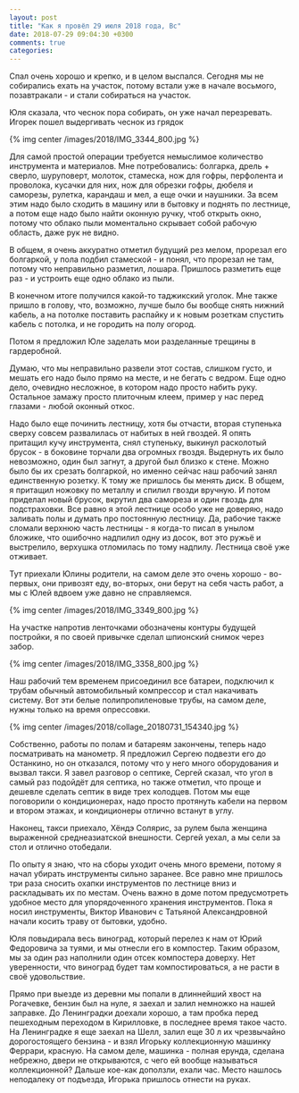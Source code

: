 ```yaml
---
layout: post
title: "Как я провёл 29 июля 2018 года, Вс"
date: 2018-07-29 09:04:30 +0300
comments: true
categories: 
---
```

Спал очень хорошо и крепко, и в целом выспался. Сегодня мы не собирались ехать на участок, потому встали уже в начале восьмого, позавтракали - и стали собираться на участок. 


Юля сказала, что чеснок пора собирать, он уже начал перезревать. Игорек пошел выдергивать чеснок из грядок

{% img center /images/2018/IMG_3344_800.jpg %}



Для самой простой операции требуется немыслимое количество инструмента и материалов. Мне потребовались: болгарка, дрель + сверло, шуруповерт, молоток, стамеска, нож для гофры, перфолента и проволока, кусачки для них, нож для обрезки гофры, дюбеля и саморезы, рулетка, карандаш и мел, а еще очки и наушники. За всем этим надо было сходить в машину или в бытовку и поднять по лестнице, а потом еще надо было найти оконную ручку, чтоб открыть окно, потому что облако пыли моментально скрывает собой рабочую область, даже рук не видно.

В общем, я очень аккуратно отметил будущий рез мелом, прорезал его болгаркой, у пола подбил стамеской - и понял, что прорезал не там, потому что неправильно разметил, лошара. Пришлось разметить еще раз - и устроить еще одно облако из пыли.



В конечном итоге получился какой-то таджикский уголок. Мне также пришло в голову, что, возможно, лучше было бы вообще снять нижний кабель, а на потолке поставить распайку и к новым розеткам спустить кабель с потолка, и не городить на полу огород.

Потом я предложил Юле заделать мои разделанные трещины в гардеробной.


Думаю, что мы неправильно развели этот состав, слишком густо, и мешать его надо было прямо на месте, и не бегать с ведром. Еще одно дело, очевидно несложное, в котором надо просто набить руку. Остальное замажу просто плиточным клеем, пример у нас перед глазами - любой оконный откос. 


Надо было еще починить лестницу, хотя бы отчасти, вторая ступенька сверху совсем развалилась от набитых в ней гвоздей. Я опять притащил кучу инструмента, снял ступеньку, выкинул расколотый брусок - в боковине торчали два огромных гвоздя. Выдернуть их было невозможно, один был загнут, а другой был близко к стене. Можно было бы их срезать болгаркой, но именно сейчас наш рабочий занял единственную розетку. К тому же пришлось бы менять диск. В общем, я притащил ножовку по металлу и спилил гвозди вручную. И потом приделал новый брусок, вкрутил два самореза и один гвоздь для подстраховки. Все равно я этой лестнице особо уже не доверяю, надо заливать полы и думать про постоянную лестницу. Да, рабочие также сломали верхнюю часть лестницы - я когда-то писал в унылом бложике, что ошибочно надпилил одну из досок, вот это ружьё и выстрелило, верхушка отломилась по тому надпилу. Лестница своё уже отживает. 

Тут приехали Юлины родители, на самом деле это очень хорошо - во-первых, они привозят еду, во-вторых, они берут на себя часть работ, а мы с Юлей вдвоем уже давно не справляемся.

{% img center /images/2018/IMG_3349_800.jpg %}

На участке напротив ленточками обозначены контуры будущей постройки, я по своей привычке сделал шпионский снимок через забор.

{% img center /images/2018/IMG_3358_800.jpg %}

Наш рабочий тем временем присоединил все батареи, подключил к трубам обычный автомобильный компрессор и стал накачивать систему. Вот эти белые полипропиленовые трубы, на самом деле, нужны только на время опрессовки.

{% img center /images/2018/collage_20180731_154340.jpg %}

Собственно, работы по полам и батареям закончены, теперь надо посматривать на манометр. Я предложил Сергею подвезти его до Останкино, но он отказался, потому что у него много оборудования и вызвал такси. Я завел разговор о септике, Сергей сказал, что угол в самый раз подойдёт для септика, но также отметил, что проще и дешевле сделать септик в виде трех колодцев. Потом мы еще поговорили о кондиционерах, надо просто протянуть кабели на первом и втором этажах, и кондиционеры отлично встанут в углу.


Наконец, такси приехало, Хёндэ Солярис, за рулем была женщина выраженной среднеазиатской внешности. Сергей уехал, а мы сели за стол и отлично отобедали.


По опыту я знаю, что на сборы уходит очень много времени, потому я начал убирать инструменты сильно заранее. Все равно мне пришлось три раза сносить охапки инструментов по лестнице вниз и раскладывать их по местам. Очень важно в доме потом предусмотреть удобное место для упорядоченного хранения инструментов. Пока я носил инструменты, Виктор Иванович с Татьяной Александровной начали косить траву от бытовки, удобно.

Юля повыдирала весь виноград, который перелез к нам от Юрий Федоровича за туями, и мы отнесли его в компостер. Таким образом, мы за один раз наполнили один отсек компостера доверху. Нет уверенности, что виноград будет там компостироваться, а не расти в своё удовольствие.
 

Прямо при выезде из деревни мы попали в длиннейший хвост на Рогачевке, бензин был на нуле, я заехал и залил немножко на нашей заправке. До Ленинградки доехали хорошо, а там пробка перед пешеходным переходом в Кирилловке, в последнее время такое часто. На Ленинградке я еще заехал на Шелл, залил еще 30 л их чрезвычайно дорогостоящего бензина - и взял Игорьку коллекционную машинку Феррари, красную. На самом деле, машинка - полная ерунда, сделана небрежно, двери не открываются, с чего ей вообще называться коллекционной? Дальше кое-как доползли, ехали час. Место нашлось неподалеку от подъезда, Игорька пришлось отнести на руках.